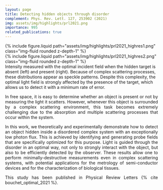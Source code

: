 ```yaml
---
layout: page
title: Detecting hidden objects through disorder
complement: Phys. Rev. Lett. 127, 253902 (2021)
img: assets/img/highlights/prl2021.png
importance: 995
related_publications: true
---
```


<div class="row justify-content-sm-center">
    <div class="col-sm-6 mt-3 mt-md-0">
        {% include figure.liquid path="assets/img/highlights/prl2021_highres1.png" class="img-fluid rounded z-depth-1" %}
    </div>
    <div class="col-sm-6 mt-3 mt-md-0">
        {% include figure.liquid path="assets/img/highlights/prl2021_highres2.png" class="img-fluid rounded z-depth-1" %}
    </div>
</div>
<div class="caption">
Intensity measured with the optimal incident field when the hidden target is absent (left) and present (right). Because of complex scattering processes, these distributions appear as speckle patterns. Despite this complexity, the optimal light field is strongly affected by the presence of the target, which allows us to detect it with a minimum rate of error.
</div>

<p align="justify"> 
In free space, it is easy to determine whether an object is present or not by measuring the light it scatters. However, whenever this object is surrounded by a complex scattering environment, this task becomes extremely challenging due to the absorption and multiple scattering processes that occur within the system. 
</p>

<p align="justify"> 
In this work, we theoretically and experimentally demonstrate how to detect an object hidden inside a disordered complex system with an exceptionally low photon flux. This is achieved by identifying and generating probe fields that are specifically optimized for this purpose. Light is guided through the disorder in an optimal way, not only to strongly interact with the object, but also to be efficiently detected by the observer. These results allow one to perform minimally-destructive measurements even in complex scattering systems, with potential applications for the metrology of semi-conductor devices and for the characterization of biological tissues.

</p>

<p align="justify"> 
This study has been published in Physical Review Letters {% cite bouchet_optimal_2021 %}.
</p>
